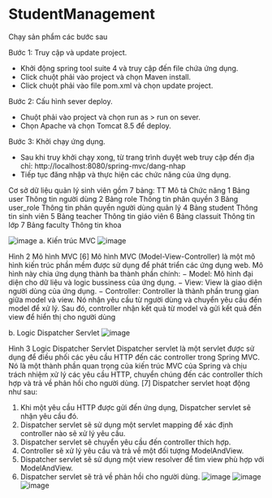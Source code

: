 ﻿# StudentManagement
Chạy sản phẩm các bước sau

Bước 1: Truy cập và update project.
-	Khởi động spring tool suite 4 và truy cập đến file chứa ứng dụng.
-	Click chuột phải vào project và chọn Maven install.
-	Click chuột phải vào file pom.xml và chọn update project.
  
Bước 2: Cấu hình sever deploy.
-	Chuột phải vào project và chọn run as > run on sever.
-	Chọn Apache và chọn Tomcat 8.5 để deploy.

Bước 3: Khởi chạy ứng dụng.
-	Sau khi truy khởi chạy xong, từ trang trình duyệt web truy cập đến địa chỉ:
http://localhost:8080/spring-mvc/dang-nhap
-	Tiếp tục đăng nhập và thực hiện các chức năng của ứng dụng.
 

Cơ sở dữ liệu quản lý sinh viên gồm 7 bảng:
TT	Mô tả	Chức năng
1	Bảng user	Thông tin người dùng
2	Bảng role	Thông tin phân quyền
3	Bảng user_role	Thông tin phân quyền người dùng quản lý
4	Bảng student	Thông tin sinh viên
5	Bảng teacher	Thông tin giáo viên
6	Bảng classuit	Thông tin lớp
7	Bảng faculty	Thông tin khoa
 

![image](https://github.com/VoTuanNam/StudentManagement/assets/142739440/3b754f76-fe71-4c03-a336-577255a456cc)
a. Kiến trúc MVC
 ![image](https://github.com/VoTuanNam/StudentManagement/assets/142739440/3c2f0351-92d9-494c-9cf3-bd84b2ba74f2)

Hình 2 Mô hình MVC [6]
Mô hình MVC (Model-View-Controller) là một mô hình kiến trúc phần mềm được sử dụng để phát triển các ứng dụng web. Mô hình này chia ứng dụng thành ba thành phần chính:
−	Model: Mô hình đại diện cho dữ liệu và logic bussiness của ứng dụng.
−	View: View là giao diện người dùng của ứng dụng.
−	Controller: Controller là thành phần trung gian giữa model và view. Nó nhận yêu cầu từ người dùng và chuyển yêu cầu đến model để xử lý. Sau đó, controller nhận kết quả từ model và gửi kết quả đến view để hiển thị cho người dùng



b. Logic Dispatcher Servlet
 ![image](https://github.com/VoTuanNam/StudentManagement/assets/142739440/79ea9b64-0b52-4342-82a2-ed50c6584f48)

Hình 3 Logic Dispatcher Servlet
Dispatcher servlet là một servlet được sử dụng để điều phối các yêu cầu HTTP đến các controller trong Spring MVC. Nó là một thành phần quan trọng của kiến trúc MVC của Spring và chịu trách nhiệm xử lý các yêu cầu HTTP, chuyển chúng đến các controller thích hợp và trả về phản hồi cho người dùng. [7]
Dispatcher servlet hoạt động như sau:
1.	Khi một yêu cầu HTTP được gửi đến ứng dụng, Dispatcher servlet sẽ nhận yêu cầu đó.
2.	Dispatcher servlet sẽ sử dụng một servlet mapping để xác định controller nào sẽ xử lý yêu cầu.
3.	Dispatcher servlet sẽ chuyển yêu cầu đến controller thích hợp.
4.	Controller sẽ xử lý yêu cầu và trả về một đối tượng ModelAndView.
5.	Dispatcher servlet sẽ sử dụng một view resolver để tìm view phù hợp với ModelAndView.
6.	Dispatcher servlet sẽ trả về phản hồi cho người dùng.
![image](https://github.com/VoTuanNam/StudentManagement/assets/142739440/38437f72-9af7-47fa-ae9b-440056d4d291)
![image](https://github.com/VoTuanNam/StudentManagement/assets/142739440/7da9be44-6f91-4a7a-a420-7775a917e9c3)
![image](https://github.com/VoTuanNam/StudentManagement/assets/142739440/21bfdefc-25f1-4127-929d-f1f49befb2d9)
